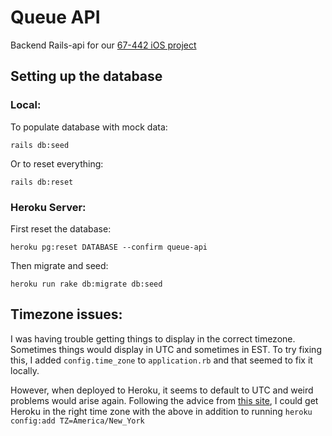# Queue API
Backend Rails-api for our [67-442 iOS project](https://github.com/rhoeuns/67442_project)

## Setting up the database
### Local:
To populate database with mock data:
```
rails db:seed
```
Or to reset everything:
```
rails db:reset
```


### Heroku Server:
First reset the database:
```
heroku pg:reset DATABASE --confirm queue-api
```
Then migrate and seed:
```
heroku run rake db:migrate db:seed
```


## Timezone issues:
I was having trouble getting things to display in the correct timezone.
Sometimes things would display in UTC and sometimes in EST.
To try fixing this, I added `config.time_zone` to `application.rb` and that seemed to fix it locally.

However, when deployed to Heroku, it seems to default to UTC and weird problems would arise again.
Following the advice from [this site](https://sbaronda.com/2014/03/05/getting-timezone-undercontrol-with-rails-and-heroku/), I could get Heroku in the right time zone with the above in addition to running `heroku config:add TZ=America/New_York`
